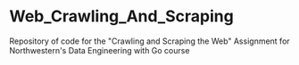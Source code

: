 # Web_Crawling_And_Scraping
Repository of code for the "Crawling and Scraping the Web" Assignment for Northwestern's Data Engineering with Go course
